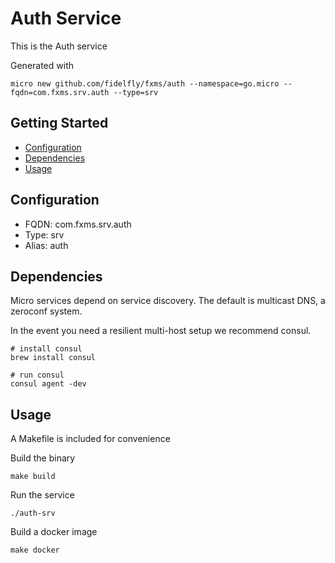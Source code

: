 # Auth Service

This is the Auth service

Generated with

```
micro new github.com/fidelfly/fxms/auth --namespace=go.micro --fqdn=com.fxms.srv.auth --type=srv
```

## Getting Started

- [Configuration](#configuration)
- [Dependencies](#dependencies)
- [Usage](#usage)

## Configuration

- FQDN: com.fxms.srv.auth
- Type: srv
- Alias: auth

## Dependencies

Micro services depend on service discovery. The default is multicast DNS, a zeroconf system.

In the event you need a resilient multi-host setup we recommend consul.

```
# install consul
brew install consul

# run consul
consul agent -dev
```

## Usage

A Makefile is included for convenience

Build the binary

```
make build
```

Run the service
```
./auth-srv
```

Build a docker image
```
make docker
```